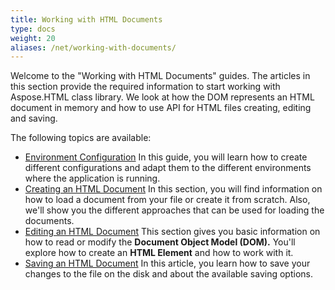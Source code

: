 ```yaml
---
title: Working with HTML Documents
type: docs
weight: 20
aliases: /net/working-with-documents/
---
```


Welcome to the "Working with HTML Documents" guides. The articles in this section provide the required information to start working with Aspose.HTML class library. We look at how the DOM represents an HTML document in memory and how to use API for HTML files creating, editing and saving.

The following topics are available:

- [Environment Configuration](/html/net/environment-configuration/)
  In this guide, you will learn how to create different configurations and adapt them to the different environments where the application is running.
- [Creating an HTML Document](/html/net/creating-a-document/)
  In this section, you will find information on how to load a document from your file or create it from scratch. Also, we'll show you the different approaches that can be used for loading the documents.
- [Editing an HTML Document](/html/net/editing-a-document/)
  This section gives you basic information on how to read or modify the **Document Object Model (DOM).** You'll explore how to create an **HTML Element** and how to work with it.
- [Saving an HTML Document](/html/net/saving-a-document/)
  In this article, you learn how to save your changes to the file on the disk and about the available saving options.
